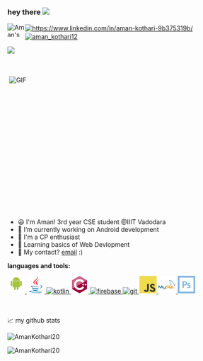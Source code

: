 ### hey there <img src="https://media.giphy.com/media/hvRJCLFzcasrR4ia7z/giphy.gif" width="25px">



<a href="mailto:kothariaman01@gmail.com">
  <img align="left" alt="Aman's Mail Id" width="40" height="30" src="https://img.icons8.com/color/50/000000/gmail-new.png" />
</a>

<a href="https://www.linkedin.com/in/aman-kothari-9b375319b/" target="blank"><img align="center" src="https://raw.githubusercontent.com/rahuldkjain/github-profile-readme-generator/master/src/images/icons/Social/linked-in-alt.svg" alt="https://www.linkedin.com/in/aman-kothari-9b375319b/" height="30" width="40" /></a>
<a href="https://www.codechef.com/users/aman_kothari12" target="blank"><img align="center" src="https://cdn.jsdelivr.net/npm/simple-icons@3.1.0/icons/codechef.svg" alt="aman_kothari12" height="30" width="40" /></a>
<!-- <a href="https://www.hackerrank.com/h201951018" target="blank"><img align="center" src="https://raw.githubusercontent.com/rahuldkjain/github-profile-readme-generator/master/src/images/icons/Social/hackerrank.svg" alt="h201951018" height="30" width="40" /></a>
<a href="https://codeforces.com/profile/kothariaman" target="blank"><img align="center" src="https://cdn.jsdelivr.net/npm/simple-icons@3.0.1/icons/codeforces.svg" alt="kothariaman" height="30" width="40" /></a>
<a href="https://auth.geeksforgeeks.org/user/amankothari123456" target="blank"><img align="center" src="https://raw.githubusercontent.com/rahuldkjain/github-profile-readme-generator/master/src/images/icons/Social/geeks-for-geeks.svg" alt="amankothari123456" height="30" width="40" /></a>
</p> -->

![](https://visitor-badge.glitch.me/badge?page_id=AmanKothari20.AmanKothari20)



<br />
<br />



  <img align="right" alt="GIF" src="https://github.com/abhisheknaiidu/abhisheknaiidu/blob/master/code.gif?raw=true" width="500" height="320" />
  
- 😃 I'm Aman! 3rd year CSE student @IIIT Vadodara
- 🔭 I’m currently working on Android development
- 💬 I'm a CP enthusiast 
- 🌱 Learning basics of Web Devlopment
- 💼 My contact? [email](mailto:kothariaman01@gmail.com) :)



**languages and tools:**  

<!-- <code><img height="40" src="https://img.shields.io/badge/Java-ED8B00?style=for-the-badge&logo=java&logoColor=white"></code>
<code><img height="40" src="https://img.shields.io/badge/Kotlin-0095D5?&style=for-the-badge&logo=kotlin&logoColor=white"></code>
<code><img height="40" src="https://img.shields.io/badge/Android-3DDC84?style=for-the-badge&logo=android&logoColor=white"></code>
<code><img height="40" src="https://img.shields.io/badge/C%2B%2B-00599C?style=for-the-badge&logo=c%2B%2B&logoColor=white"></code>
<code><img height="40" src="https://img.shields.io/badge/React-20232A?style=for-the-badge&logo=react&logoColor=61DAFB"></code>
<code><img height="40" src="https://img.shields.io/badge/MySQL-00000F?style=for-the-badge&logo=mysql&logoColor=white"></code> -->

<p align="left">
<a href="https://developer.android.com" target="_blank"> <img src="https://raw.githubusercontent.com/devicons/devicon/master/icons/android/android-original-wordmark.svg" alt="android" width="40" height="40"/> </a> <a href="https://www.java.com" target="_blank"> <img src="https://raw.githubusercontent.com/devicons/devicon/master/icons/java/java-original.svg" alt="java" width="40" height="40"/> </a><a href="https://kotlinlang.org" target="_blank"> <img src="https://www.vectorlogo.zone/logos/kotlinlang/kotlinlang-icon.svg" alt="kotlin" width="40" height="40"/> </a><a href="https://www.w3schools.com/cpp/" target="_blank"> <img src="https://raw.githubusercontent.com/devicons/devicon/master/icons/cplusplus/cplusplus-original.svg" alt="cplusplus" width="40" height="40"/> </a> <a href="https://firebase.google.com/" target="_blank"> <img src="https://www.vectorlogo.zone/logos/firebase/firebase-icon.svg" alt="firebase" width="40" height="40"/> </a> <a href="https://git-scm.com/" target="_blank"> <img src="https://www.vectorlogo.zone/logos/git-scm/git-scm-icon.svg" alt="git" width="40" height="40"/> </a> <a href="https://developer.mozilla.org/en-US/docs/Web/JavaScript" target="_blank"> <img src="https://raw.githubusercontent.com/devicons/devicon/master/icons/javascript/javascript-original.svg" alt="javascript" width="40" height="40"/> </a> <a href="https://www.mysql.com/" target="_blank"> <img src="https://raw.githubusercontent.com/devicons/devicon/master/icons/mysql/mysql-original-wordmark.svg" alt="mysql" width="40" height="40"/> </a> <a href="https://www.photoshop.com/en" target="_blank"> <img src="https://raw.githubusercontent.com/devicons/devicon/master/icons/photoshop/photoshop-line.svg" alt="photoshop" width="40" height="40"/> </a> </p>




<br/>
<br/>
📈 my github stats

<p align="left"> <img src="https://github-readme-stats.vercel.app/api?username=AmanKothari20&show_icons=true&theme=gotham" alt="AmanKothari20" />
<br/>
  <p align="left"> <img src="https://github-readme-stats.vercel.app/api/top-langs/?username=AmanKothari20&theme=gotham" alt="AmanKothari20" />
    







